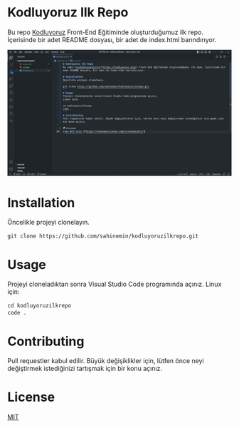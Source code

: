 # Kodluyoruz Ilk Repo
Bu repo [<u>Kodluyoruz</u>](https://kodluyoruz.org/) Front-End Eğitiminde oluşturduğumuz ilk repo. İçerisinde bir adet README dosyası, bir adet de index.html barındırıyor.

![project info](./screenshot.png)

# Installation
Öncelikle projeyi clonelayın.
```
git clone https://github.com/sahinemin/kodluyoruzilkrepo.git
```
# Usage
Projeyi cloneladıktan sonra Visual Studio Code programında açınız.
Linux için: 
```
cd kodluyoruzilkrepo
code .
```
# Contributing
Pull requestler kabul edilir. Büyük değişiklikler için, lütfen önce neyi değiştirmek istediğinizi tartışmak için bir konu açınız.

# License
[<u> MIT </u> ](https://choosealicense.com/licenses/mit/)